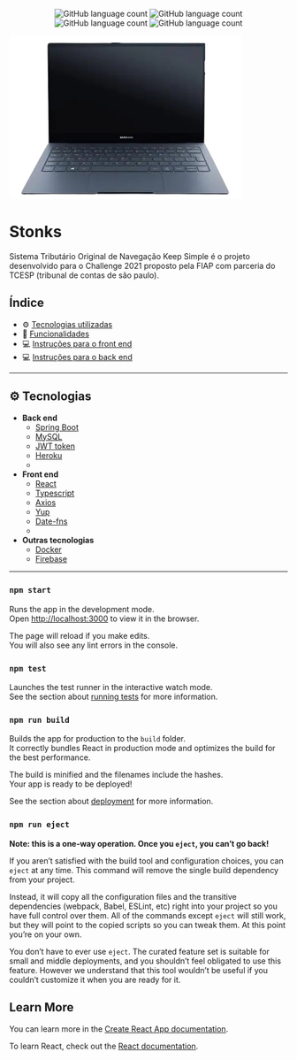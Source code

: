 <p align="center"> 
<img alt="GitHub language count" src="https://img.shields.io/github/languages/count/STONKS-ia/stonks-ui">
<img alt="GitHub language count" src="https://img.shields.io/github/languages/top/STONKS-ia/stonks-ui">
<img alt="GitHub language count" src="https://img.shields.io/github/repo-size/STONKS-ia/stonks-ui">
<img alt="GitHub language count" src="https://img.shields.io/github/last-commit/STONKS-ia/stonks-ui">
</p>
  

![](mockup.png)

# Stonks 
Sistema Tributário Original de Navegação Keep Simple é o projeto desenvolvido para o Challenge 2021 proposto pela FIAP com parceria do TCESP (tribunal de contas de são paulo).

## Índice
- ⚙ [Tecnologias utilizadas](#-tecnologias)
- 🚀 [Funcionalidades](#-funcionalidades)
- 💻 [Instruções para o front end](#-instruções-para-o-front-end)
- 💻 [Instruções para o back end](#-instruções-para-o-back-end)

---

## ⚙ Tecnologias
  - **Back end**
    - [Spring Boot](https://nodejs.org/en/)
    - [MySQL](https://www.mongodb.com/)
    - [JWT token](https://jestjs.io/)
    - [Heroku](https://aws.amazon.com/pt/ses/)
    - 
  - **Front end**
    - [React](https://reactjs.org/)
    - [Typescript](https://www.typescriptlang.org/)
    - [Axios](https://github.com/axios/axios)
    - [Yup](https://www.npmjs.com/package/yup)
    - [Date-fns](https://date-fns.org/)
    - 
  - **Outras tecnologias**
    - [Docker](https://www.docker.com/)
    - [Firebase](https://www.docker.com/)


---

### `npm start`

Runs the app in the development mode.\
Open [http://localhost:3000](http://localhost:3000) to view it in the browser.

The page will reload if you make edits.\
You will also see any lint errors in the console.

### `npm test`

Launches the test runner in the interactive watch mode.\
See the section about [running tests](https://facebook.github.io/create-react-app/docs/running-tests) for more information.

### `npm run build`

Builds the app for production to the `build` folder.\
It correctly bundles React in production mode and optimizes the build for the best performance.

The build is minified and the filenames include the hashes.\
Your app is ready to be deployed!

See the section about [deployment](https://facebook.github.io/create-react-app/docs/deployment) for more information.

### `npm run eject`

**Note: this is a one-way operation. Once you `eject`, you can’t go back!**

If you aren’t satisfied with the build tool and configuration choices, you can `eject` at any time. This command will remove the single build dependency from your project.

Instead, it will copy all the configuration files and the transitive dependencies (webpack, Babel, ESLint, etc) right into your project so you have full control over them. All of the commands except `eject` will still work, but they will point to the copied scripts so you can tweak them. At this point you’re on your own.

You don’t have to ever use `eject`. The curated feature set is suitable for small and middle deployments, and you shouldn’t feel obligated to use this feature. However we understand that this tool wouldn’t be useful if you couldn’t customize it when you are ready for it.

## Learn More

You can learn more in the [Create React App documentation](https://facebook.github.io/create-react-app/docs/getting-started).

To learn React, check out the [React documentation](https://reactjs.org/).
